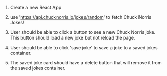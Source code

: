 1. Create a new React App

2. use 'https://api.chucknorris.io/jokes/random' to fetch Chuck Norris Jokes!

3. User should be able to click a button to see a new Chuck Norris joke. This button should load a new joke but not reload the page. 

4. User should be able to click 'save joke' to save a joke to a saved jokes container.

5. The saved joke card should have a delete button that will remove it from the saved jokes container. 